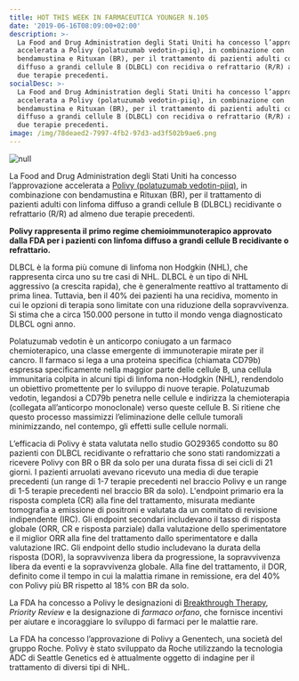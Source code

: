 ```yaml
---
title: HOT THIS WEEK IN FARMACEUTICA YOUNGER N.105
date: '2019-06-16T08:09:00+02:00'
description: >-
  La Food and Drug Administration degli Stati Uniti ha concesso l’approvazione
  accelerata a Polivy (polatuzumab vedotin-piiq), in combinazione con
  bendamustina e Rituxan (BR), per il trattamento di pazienti adulti con linfoma
  diffuso a grandi cellule B (DLBCL) con recidiva o refrattario (R/R) ad almeno
  due terapie precedenti. 
socialDesc: >-
  La Food and Drug Administration degli Stati Uniti ha concesso l’approvazione
  accelerata a Polivy (polatuzumab vedotin-piiq), in combinazione con
  bendamustina e Rituxan (BR), per il trattamento di pazienti adulti con linfoma
  diffuso a grandi cellule B (DLBCL) con recidiva o refrattario (R/R) ad almeno
  due terapie precedenti. 
image: /img/78deaed2-7997-4fb2-97d3-ad3f502b9ae6.png
---
```

![null](/img/78deaed2-7997-4fb2-97d3-ad3f502b9ae6.png)

La Food and Drug Administration degli Stati Uniti ha concesso l’approvazione accelerata a [Polivy (polatuzumab vedotin-piiq)](https://www.roche.com/media/releases/med-cor-2019-06-11b.htm), in combinazione con bendamustina e Rituxan (BR), per il trattamento di pazienti adulti con linfoma diffuso a grandi cellule B (DLBCL) recidivante o refrattario (R/R) ad almeno due terapie precedenti. 

**Polivy rappresenta il primo regime chemioimmunoterapico approvato dalla FDA per i pazienti con linfoma diffuso a grandi cellule B recidivante o refrattario.**

DLBCL è la forma più comune di linfoma non Hodgkin (NHL), che rappresenta circa uno su tre casi di NHL. DLBCL è un tipo di NHL aggressivo (a crescita rapida), che è generalmente reattivo al trattamento di prima linea. Tuttavia, ben il 40% dei pazienti ha una recidiva, momento in cui le opzioni di terapia sono limitate con una riduzione della sopravvivenza. Si stima che a circa 150.000 persone in tutto il mondo venga diagnosticato DLBCL ogni anno.

Polatuzumab vedotin è un anticorpo coniugato a un farmaco chemioterapico, una classe emergente di immunoterapie mirate per il cancro. Il farmaco si lega a una proteina specifica (chiamata CD79b) espressa specificamente nella maggior parte delle cellule B, una cellula immunitaria colpita in alcuni tipi di linfoma non-Hodgkin (NHL), rendendolo un obiettivo promettente per lo sviluppo di nuove terapie. Polatuzumab vedotin, legandosi a CD79b penetra nelle cellule e indirizza la chemioterapia (collegata all’anticorpo monoclonale) verso queste cellule B. Si ritiene che questo processo massimizzi l’eliminazione delle cellule tumorali minimizzando, nel contempo, gli effetti sulle cellule normali. 

L’efficacia di Polivy è stata valutata nello studio GO29365 condotto su 80 pazienti con DLBCL recidivante o refrattario che sono stati randomizzati a ricevere Polivy con BR o BR da solo per una durata fissa di sei cicli di 21 giorni. I pazienti arruolati avevano ricevuto una media di due terapie precedenti (un range di 1-7 terapie precedenti nel braccio Polivy e un range di 1-5 terapie precedenti nel braccio BR da solo). L'endpoint primario era la risposta completa (CR) alla fine del trattamento, misurata mediante tomografia a emissione di positroni e valutata da un comitato di revisione indipendente (IRC). Gli endpoint secondari includevano il tasso di risposta globale (ORR, CR e risposta parziale) dalla valutazione dello sperimentatore e il miglior ORR alla fine del trattamento dallo sperimentatore e dalla valutazione IRC. Gli endpoint dello studio includevano la durata della risposta (DOR), la sopravvivenza libera da progressione, la sopravvivenza libera da eventi e la sopravvivenza globale. Alla fine del trattamento, il DOR, definito come il tempo in cui la malattia rimane in remissione, era del 40% con Polivy più BR rispetto al 18% con BR da solo.

La FDA ha concesso a Polivy le designazioni di [Breakthrough Therapy](https://www.farmaceuticayounger.science/blog/2018/12/breakthrough-therapy/), _Priority Review_ e la designazione di _farmaco orfano_, che fornisce incentivi per aiutare e incoraggiare lo sviluppo di farmaci per le malattie rare.

La FDA ha concesso l’approvazione di Polivy a Genentech, una società del gruppo Roche. Polivy è stato sviluppato da Roche utilizzando la tecnologia ADC di Seattle Genetics ed è attualmente oggetto di indagine per il trattamento di diversi tipi di NHL.
